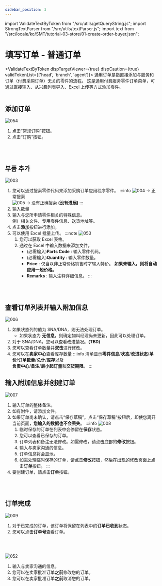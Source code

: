 ```yaml
---
sidebar_position: 3
---
```


import ValidateTextByToken from "/src/utils/getQueryString.js";
import StrongTextParser from "/src/utils/textParser.js";
import text from "/src/locale/ko/SMT/tutorial-03-store/01-create-order-buyer.json";

# 填写订单 - 普通订单
<ValidateTextByToken dispTargetViewer={true} dispCaution={true} validTokenList={['head', 'branch', 'agent']}>
通用订单是指直接添加与服务和订单（付费采购订单）无关的零件的流程。
这是通用付费服务零件订单菜单，可通过直接输入、从兴趣列表导入、Excel 上传等方式添加零件。
<br/>
<br/>

## 添加订单
![054](./img/054.png)
1. 点击“常规订购”按钮。
1. 点击“订购”按钮。
<br/>
<br/>

## 부품 추가
![003](./img/003.png)
1. 您可以通过搜索零件代码来添加采购订单应用程序零件。
    :::info
    ![004](./img/004.png) → 正常搜索<br/>
    ![005](./img/005.png) → 没有正确搜索 **(没有进展)**
    :::
1. 输入数量
1. 输入与您所申请零件相关的特殊信息。
    <br/>例）相关文件、专用零件信息、送货地址等。
1. 点击**添加**按钮进行添加。
1. 可以使用 Excel 批量上传。
    :::note
    ![053](./img/053.png)
    1. 您可以获取 Excel 表格。<br/>
    1. 通过在 Excel 中输入数据来添加文件。<br/>
        - (必需输入)**Parts Code** : 输入零件代码。
        - (必需输入)**Quantity** : 输入零件数量。
        - **Price** : 仅当以非正常价格销售时才输入特价。 **如果未输入，则将自动应用一般价格。**
        - **Remarks** : 输入注释详细信息。
    :::
<br/>
<br/>

## 查看订单列表并输入附加信息
![006](./img/006.png)
1. 如果状态列的值为 SNA/DNA，则无法处理订单。
    - 如果状态为 **无信息**，则确定物料经理尚未更新，因此可以处理订单。
1. 对于 SNA/DNA，您可以查看改进情况。**(TBD)**
1. 您可以查看订单数量并**双击**进行修改。
1. 您可以在**卖家中心**查看库存数量
:::info
    清单显示**零件信息**/**状态**/**改进状态**/**单价**/**订单数量**/**总计**/**库存**以及
    <br/>**负责中心**/**备注**/**最小起订量**和**交货期限**。
:::

## 输入附加信息并创建订单
![007](./img/007.png)
1. 输入订单的整体备注。
1. 如有附件，请添加文件。
1. 如果订单尚未确认，请点击“保存草稿”。点击“保存草稿”按钮后，即使您离开当前页面，**您输入的数据也不会丢失**。
:::info
    ![008](./img/008.png)
    1. 临时保存的订单在列表中会停留在**保存**状态。
    1. 您可以查看已保存的订单。
    1. 订单列表和备注无法修改。如需修改，请点击底部的**修改**按钮。
    1. 输入与卖家沟通的信息。
    1. 订单信息将会显示。
    1. 如需处理临时保存的订单，请点击**修改**按钮，然后在出现的修改页面上点击**订单**按钮。
:::
1. 要创建订单，请点击**订单**按钮。
<br/>
<br/>

## 订单完成
![009](./img/009.png)
1. 对于已完成的订单，该订单将保留在列表中的**订单已收到**状态。
1. 您可以点击**订单号**查看订单。
<br/>
<br/>

![052](./img/052.png)
1. 输入与卖家沟通的信息。
1. 您可以在卖家批准订单**之前**修改您的订单。
1. 您可以在卖家批准订单**之前**取消您的订单。
<br/>
<br/>
</ValidateTextByToken>